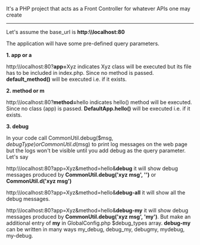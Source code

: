 It's a PHP project that acts as a Front Controller for whatever APIs one may create

________________

Let's assume the base_url is <b>http:\\\\localhost:80</b>

The application will have some pre-defined query parameters.

<b>1. app or a</b>

http:\\\\localhost:80?<b>app=</b>Xyz indicates Xyz class will be executed but its file has to be included in index.php. Since no method is passed. <b>default_method()</b> will be executed i.e. if it exists.

<b>2. method or m</b>

http:\\\\localhost:80?<b>method=</b>hello indicates hello() method will be executed. Since no class (app) is passed. <b>DefaultApp.hello()</b> will be executed i.e. if it exists.

<b>3. debug</b>

In your code call CommonUtil.debug($msg, $debugType) or CommonUtil.d($msg) to print log messages on the web page but the logs won't be visible until you add debug as the query parameter. Let's say 

http:\\\\localhost:80?app=Xyz&method=hello&<b>debug</b> it will show debug messages produced by <b>CommonUtil.debug('xyz msg', '')</b> or <b>CommonUtil.d('xyz msg')</b>

http:\\\\localhost:80?app=Xyz&method=hello&<b>debug-all</b> it will show all the debug messages.

http:\\\\localhost:80?app=Xyz&method=hello&<b>debug-my</b> it will show debug messages produced by <b>CommonUtil.debug('xyz msg', 'my')</b>. But make an additional entry of <b>my</b> in GlobalConfig.php $debug_types array. <b>debug-my</b> can be written in many ways my_debug, debug_my, debugmy, mydebug, my-debug. 
